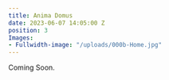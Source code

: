 ```yaml
---
title: Anima Domus
date: 2023-06-07 14:05:00 Z
position: 3
Images:
- Fullwidth-image: "/uploads/000b-Home.jpg"
---
```


Coming Soon.